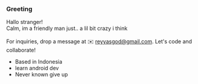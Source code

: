 ### Greeting <br>

Hallo stranger! <br>
Calm, im a friendly man just..
a lil bit crazy i think <br> <br>
For inquiries, drop a message at ✉️ reyyasgod@gmail.com. Let's code and collaborate!

<ul>
  <li>Based in Indonesia</li>
  <li>learn android dev</li>
  <li>Never known give up</li>
</ul>





<!--
**tarnishedrey/tarnishedrey** is a ✨ _special_ ✨ repository because its `README.md` (this file) appears on your GitHub profile.

Here are some ideas to get you started:

- 🔭 I’m currently working on ...
- 🌱 I’m currently learning ...
- 👯 I’m looking to collaborate on ...
- 🤔 I’m looking for help with ...
- 💬 Ask me about ...
- 📫 How to reach me: ...
- 😄 Pronouns: ...
- ⚡ Fun fact: ...
-->
